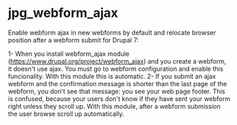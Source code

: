 # jpg_webform_ajax
Enable webform ajax in new webforms by default and relocate browser position after a webform submit for Drupal 7:

1- When you install webform_ajax module (https://www.drupal.org/project/webform_ajax) and you create a webform, it doesn't use ajax. You must go to webform configuration and enable this funcionality. With this module this is automatic.
2- If you submit an ajax webform and the confirmation message is shorter than the last page of the webform, you don't see that message: you see your web page footer. This is confused, because your users don't know if they have sent your webform right unless they scroll up. With this module, after a webform submission the user browse scroll up automatically.
